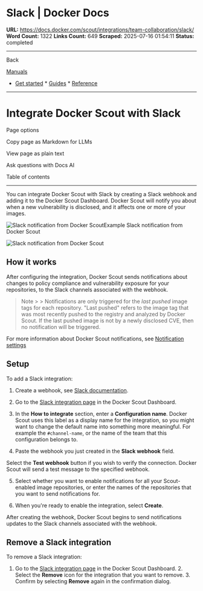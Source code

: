 # Slack | Docker Docs

**URL:** https://docs.docker.com/scout/integrations/team-collaboration/slack/
**Word Count:** 1322
**Links Count:** 649
**Scraped:** 2025-07-16 01:54:11
**Status:** completed

---

Back

[Manuals](https://docs.docker.com/manuals/)

  * [Get started](https://docs.docker.com/get-started/)   * [Guides](https://docs.docker.com/guides/)   * [Reference](https://docs.docker.com/reference/)

* * *

# Integrate Docker Scout with Slack

Page options

Copy page as Markdown for LLMs

View page as plain text

Ask questions with Docs AI

Table of contents

* * *

You can integrate Docker Scout with Slack by creating a Slack webhook and adding it to the Docker Scout Dashboard. Docker Scout will notify you about when a new vulnerability is disclosed, and it affects one or more of your images.

![Slack notification from Docker Scout](https://docs.docker.com/scout/images/scout-slack-notification.png)Example Slack notification from Docker Scout

![Slack notification from Docker Scout](https://docs.docker.com/scout/images/scout-slack-notification.png)

## How it works

After configuring the integration, Docker Scout sends notifications about changes to policy compliance and vulnerability exposure for your repositories, to the Slack channels associated with the webhook.

> Note >  > Notifications are only triggered for the _last pushed_ image tags for each repository. "Last pushed" refers to the image tag that was most recently pushed to the registry and analyzed by Docker Scout. If the last pushed image is not by a newly disclosed CVE, then no notification will be triggered.

For more information about Docker Scout notifications, see [Notification settings](https://docs.docker.com/scout/explore/dashboard/#notification-settings)

## Setup

To add a Slack integration:

  1. Create a webhook, see [Slack documentation](https://api.slack.com/messaging/webhooks).

  2. Go to the [Slack integration page](https://scout.docker.com/settings/integrations/slack/) in the Docker Scout Dashboard.

  3. In the **How to integrate** section, enter a **Configuration name**. Docker Scout uses this label as a display name for the integration, so you might want to change the default name into something more meaningful. For example the `#channel-name`, or the name of the team that this configuration belongs to.

  4. Paste the webhook you just created in the **Slack webhook** field.

Select the **Test webhook** button if you wish to verify the connection. Docker Scout will send a test message to the specified webhook.

  5. Select whether you want to enable notifications for all your Scout-enabled image repositories, or enter the names of the repositories that you want to send notifications for.

  6. When you're ready to enable the integration, select **Create**.

After creating the webhook, Docker Scout begins to send notifications updates to the Slack channels associated with the webhook.

## Remove a Slack integration

To remove a Slack integration:

  1. Go to the [Slack integration page](https://scout.docker.com/settings/integrations/slack/) in the Docker Scout Dashboard.   2. Select the **Remove** icon for the integration that you want to remove.   3. Confirm by selecting **Remove** again in the confirmation dialog.